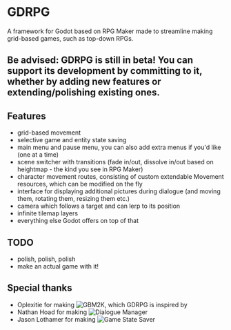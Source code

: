 # GDRPG

A framework for Godot based on RPG Maker made to streamline making grid-based games, such as top-down RPGs.

## Be advised: GDRPG is still in beta! You can support its development by committing to it, whether by adding new features or extending/polishing existing ones.

## Features

- grid-based movement
- selective game and entity state saving
- main menu and pause menu, you can also add  extra menus if you'd like (one at a time)
- scene switcher with transitions (fade in/out, dissolve in/out based on heightmap - the kind you see in RPG Maker)
- character movement routes, consisting of custom extendable Movement resources, which can be modified on the fly
- interface for displaying additional pictures during dialogue (and moving them, rotating them, resizing them etc.)
- camera which follows a target and can lerp to its position
- infinite tilemap layers
- everything else Godot offers on top of that

## TODO

- polish, polish, polish
- make an actual game with it!

## Special thanks

- Oplexitie for making ![GBM2K](https://github.com/Oplexitie/GBM2K-Framework), which GDRPG is inspired by
- Nathan Hoad for making ![Dialogue Manager](https://github.com/nathanhoad/godot_dialogue_manager)
- Jason Lothamer for making ![Game State Saver](https://github.com/jhlothamer/godot_game_state_saver_plugin)
